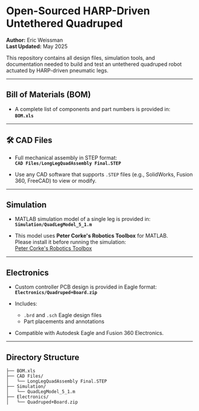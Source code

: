 # Open-Sourced HARP-Driven Untethered Quadruped

**Author:** Eric Weissman  
**Last Updated:** May 2025

This repository contains all design files, simulation tools, and documentation needed to build and test an untethered quadruped robot actuated by HARP-driven pneumatic legs.

---

##  Bill of Materials (BOM)

- A complete list of components and part numbers is provided in:  
  **`BOM.xls`**

---

## 🛠 CAD Files

- Full mechanical assembly in STEP format:  
  **`CAD Files/LongLegQuadAssembly Final.STEP`**

- Use any CAD software that supports `.STEP` files (e.g., SolidWorks, Fusion 360, FreeCAD) to view or modify.

---

##  Simulation

- MATLAB simulation model of a single leg is provided in:  
  **`Simulation/QuadLegModel_5_1.m`**

- This model uses **Peter Corke's Robotics Toolbox** for MATLAB.  
  Please install it before running the simulation:  
  [Peter Corke's Robotics Toolbox](https://petercorke.com/toolboxes/robotics-toolbox/)

---

##  Electronics

- Custom controller PCB design is provided in Eagle format:  
  **`Electronics/Quadruped+Board.zip`**

- Includes:
  - `.brd` and `.sch` Eagle design files
  - Part placements and annotations

- Compatible with Autodesk Eagle and Fusion 360 Electronics.

---

##  Directory Structure

```plaintext
├── BOM.xls
├── CAD Files/
│   └── LongLegQuadAssembly Final.STEP
├── Simulation/
│   └── QuadLegModel_5_1.m
├── Electronics/
│   └── Quadruped+Board.zip
